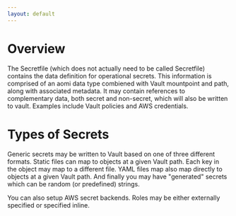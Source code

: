 ```yaml
---
layout: default
---
```


# Overview

The Secretfile (which does not actually need to be called Secretfile) contains the data definition for operational secrets. This information is comprised of an aomi data type combiened with Vault mountpoint and path, along with associated metadata. It may contain references to complementary data, both secret and non-secret, which will also be written to vault. Examples include Vault policies and AWS credentials.

# Types of Secrets

Generic secrets may be written to Vault based on one of three different formats. Static files can map to objects at a given Vault path. Each key in the object may map to a different file. YAML files map also map directly to objects at a given Vault path. And finally you may have "generated" secrets which can be random (or predefined) strings.

You can also setup AWS secret backends. Roles may be either externally specified or specified inline. 
